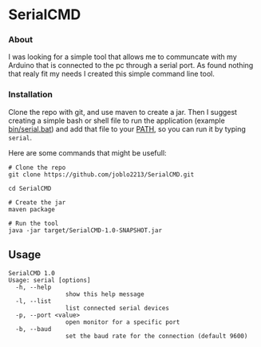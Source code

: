 # SerialCMD

### About
I was looking for a simple tool that allows me to communcate with my Arduino that is connected to the pc through a serial port.
As found nothing that realy fit my needs I created this simple command line tool. 

### Installation
Clone the repo with git, and use maven to create a jar. Then I suggest creating a simple bash or shell file to run the application (example [bin/serial.bat](/bin/serial.bat)) and add that file to your [PATH](https://gist.github.com/nex3/c395b2f8fd4b02068be37c961301caa7), so you can run it by typing `serial`.

Here are some commands that might be usefull:
```shell
# Clone the repo
git clone https://github.com/joblo2213/SerialCMD.git

cd SerialCMD

# Create the jar
maven package

# Run the tool
java -jar target/SerialCMD-1.0-SNAPSHOT.jar
```

## Usage
```
SerialCMD 1.0
Usage: serial [options]
  -h, --help
                show this help message
  -l, --list
                list connected serial devices
  -p, --port <value>
                open monitor for a specific port
  -b, --baud
                set the baud rate for the connection (default 9600)
```

